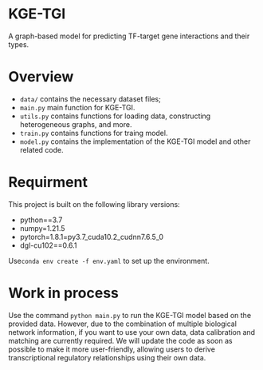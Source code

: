 # KGE-TGI
A graph-based model for predicting TF-target gene interactions and their types.

# Overview

- `data/` contains the necessary dataset files;
- `main.py` main function for KGE-TGI.
- `utils.py` contains functions for loading data, constructing heterogeneous graphs, and more.
- `train.py` contains functions for traing model.
- `model.py` contains the implementation of the KGE-TGI model and other related code. 

# Requirment
This project is built on the following library versions:

- python==3.7
- numpy=1.21.5
- pytorch=1.8.1=py3.7_cuda10.2_cudnn7.6.5_0
- dgl-cu102==0.6.1

Use`conda env create -f env.yaml` to set up the environment.

# Work in process
Use the command `python main.py` to run the KGE-TGI model based on the provided data. 
However, due to the combination of multiple biological network information, if you want to use your own data, data calibration and matching are currently required. 
We will update the code as soon as possible to make it more user-friendly, allowing users to derive transcriptional regulatory relationships using their own data.
